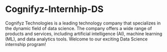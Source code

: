 # Cognifyz-Internhip-DS
Cognifyz Technologies is a leading technology company that specializes in the dynamic field of data science. The company offers a wide range of products and services, including artificial intelligence (AI), machine learning (ML), and data analytics tools. Welcome to our exciting Data Science internship program!

